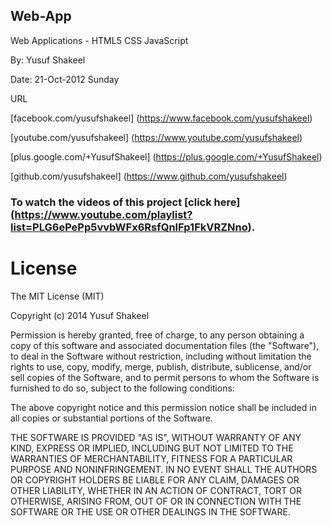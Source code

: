 Web-App
-------

Web Applications - HTML5 CSS JavaScript

By: Yusuf Shakeel

Date: 21-Oct-2012 Sunday

URL

[facebook.com/yusufshakeel] (https://www.facebook.com/yusufshakeel)

[youtube.com/yusufshakeel] (https://www.youtube.com/yusufshakeel)

[plus.google.com/+YusufShakeel] (https://plus.google.com/+YusufShakeel)

[github.com/yusufshakeel] (https://www.github.com/yusufshakeel)


### To watch the videos of this project [click here] (https://www.youtube.com/playlist?list=PLG6ePePp5vvbWFx6RsfQnlFp1FkVRZNno).


# License

The MIT License (MIT)

Copyright (c) 2014 Yusuf Shakeel

Permission is hereby granted, free of charge, to any person obtaining a copy of
this software and associated documentation files (the "Software"), to deal in
the Software without restriction, including without limitation the rights to
use, copy, modify, merge, publish, distribute, sublicense, and/or sell copies of
the Software, and to permit persons to whom the Software is furnished to do so,
subject to the following conditions:

The above copyright notice and this permission notice shall be included in all
copies or substantial portions of the Software.

THE SOFTWARE IS PROVIDED "AS IS", WITHOUT WARRANTY OF ANY KIND, EXPRESS OR
IMPLIED, INCLUDING BUT NOT LIMITED TO THE WARRANTIES OF MERCHANTABILITY, FITNESS
FOR A PARTICULAR PURPOSE AND NONINFRINGEMENT. IN NO EVENT SHALL THE AUTHORS OR
COPYRIGHT HOLDERS BE LIABLE FOR ANY CLAIM, DAMAGES OR OTHER LIABILITY, WHETHER
IN AN ACTION OF CONTRACT, TORT OR OTHERWISE, ARISING FROM, OUT OF OR IN
CONNECTION WITH THE SOFTWARE OR THE USE OR OTHER DEALINGS IN THE SOFTWARE.

